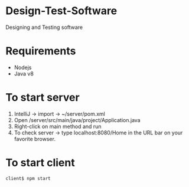 # Design-Test-Software
Designing and Testing software

# Requirements
- Nodejs 
- Java v8

# To start server
1) IntelliJ -> import -> ~/server/pom.xml
2) Open /server/src/main/java/project/Application.java
3) Right-click on main method and run
4) To check server -> type localhost:8080/Home in the URL bar on your favorite browser.

# To start client
```bash
client$ npm start
```